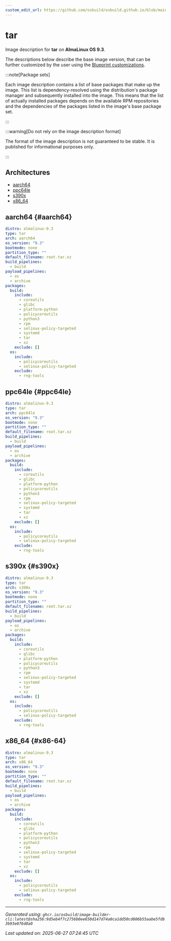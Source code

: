 ```yaml
---
custom_edit_url: https://github.com/osbuild/osbuild.github.io/blob/main/scripts/pull_image_descriptions.py
---
```


# tar

<!--
[//]: # ( DO NOT MODIFY THIS FILE! )
[//]: # ( This content is generated by `scripts/pull_image_descriptions.py` )
[//]: # ( Generated on: 2025-06-27 07:24:45 UTC )
-->

Image description for **tar** on **AlmaLinux OS 9.3**.

The descriptions below describe the base image version, that can be further customized by the user using the [Blueprint customizations](../../01-blueprint-reference.md).

:::note[Package sets]

Each image description contains a list of base packages that make up the image. This list is dependency-resolved using the distribution's package manager and subsequently installed into the image. This means that the list of actually installed packages depends on the available RPM repositories and the dependencies of the packages listed in the image's base package set.

:::

:::warning[Do not rely on the image description format]

The format of the image description is not guaranteed to be stable. It is published for informational purposes only.

:::

## Architectures

- [aarch64](#aarch64)
- [ppc64le](#ppc64le)
- [s390x](#s390x)
- [x86_64](#x86-64)

## aarch64 {#aarch64}

```yaml
distro: almalinux-9.3
type: tar
arch: aarch64
os_version: "9.3"
bootmode: none
partition_type: ""
default_filename: root.tar.xz
build_pipelines:
  - build
payload_pipelines:
  - os
  - archive
packages:
  build:
    include:
      - coreutils
      - glibc
      - platform-python
      - policycoreutils
      - python3
      - rpm
      - selinux-policy-targeted
      - systemd
      - tar
      - xz
    exclude: []
  os:
    include:
      - policycoreutils
      - selinux-policy-targeted
    exclude:
      - rng-tools
```

## ppc64le {#ppc64le}

```yaml
distro: almalinux-9.3
type: tar
arch: ppc64le
os_version: "9.3"
bootmode: none
partition_type: ""
default_filename: root.tar.xz
build_pipelines:
  - build
payload_pipelines:
  - os
  - archive
packages:
  build:
    include:
      - coreutils
      - glibc
      - platform-python
      - policycoreutils
      - python3
      - rpm
      - selinux-policy-targeted
      - systemd
      - tar
      - xz
    exclude: []
  os:
    include:
      - policycoreutils
      - selinux-policy-targeted
    exclude:
      - rng-tools
```

## s390x {#s390x}

```yaml
distro: almalinux-9.3
type: tar
arch: s390x
os_version: "9.3"
bootmode: none
partition_type: ""
default_filename: root.tar.xz
build_pipelines:
  - build
payload_pipelines:
  - os
  - archive
packages:
  build:
    include:
      - coreutils
      - glibc
      - platform-python
      - policycoreutils
      - python3
      - rpm
      - selinux-policy-targeted
      - systemd
      - tar
      - xz
    exclude: []
  os:
    include:
      - policycoreutils
      - selinux-policy-targeted
    exclude:
      - rng-tools
```

## x86_64 {#x86-64}

```yaml
distro: almalinux-9.3
type: tar
arch: x86_64
os_version: "9.3"
bootmode: none
partition_type: ""
default_filename: root.tar.xz
build_pipelines:
  - build
payload_pipelines:
  - os
  - archive
packages:
  build:
    include:
      - coreutils
      - glibc
      - platform-python
      - policycoreutils
      - python3
      - rpm
      - selinux-policy-targeted
      - systemd
      - tar
      - xz
    exclude: []
  os:
    include:
      - policycoreutils
      - selinux-policy-targeted
    exclude:
      - rng-tools
```


---
*Generated using: `ghcr.io/osbuild/image-builder-cli:latest@sha256:9d5eb4f7c2756b0ee650d147d74a0ca1dd50cd606b55aabe5fdb3b93e076d8a0`*

*Last updated on: 2025-06-27 07:24:45 UTC*
